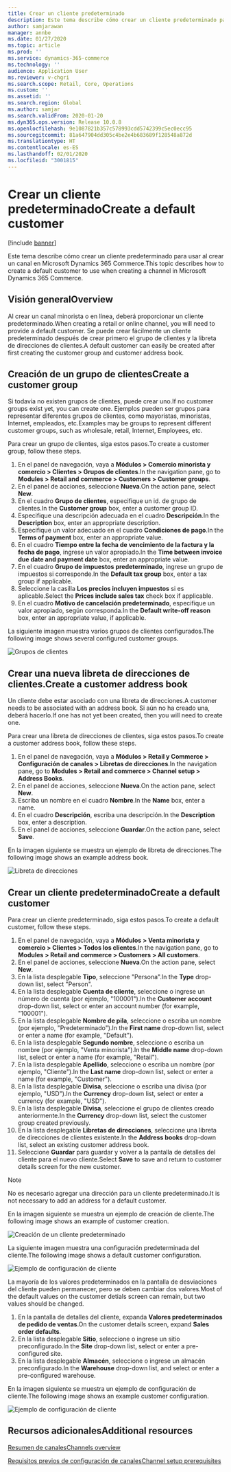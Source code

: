 ```yaml
---
title: Crear un cliente predeterminado
description: Este tema describe cómo crear un cliente predeterminado para usar al crear un canal en Microsoft Dynamics 365 Commerce.
author: samjarawan
manager: annbe
ms.date: 01/27/2020
ms.topic: article
ms.prod: ''
ms.service: dynamics-365-commerce
ms.technology: ''
audience: Application User
ms.reviewer: v-chgri
ms.search.scope: Retail, Core, Operations
ms.custom: ''
ms.assetid: ''
ms.search.region: Global
ms.author: samjar
ms.search.validFrom: 2020-01-20
ms.dyn365.ops.version: Release 10.0.8
ms.openlocfilehash: 9e1087821b357c578993cdd5742399c5ec0ecc95
ms.sourcegitcommit: 81a647904dd305c4be2e4b683689f128548a872d
ms.translationtype: HT
ms.contentlocale: es-ES
ms.lasthandoff: 02/01/2020
ms.locfileid: "3001815"
---
```

# <a name="create-a-default-customer"></a><span data-ttu-id="651a9-103">Crear un cliente predeterminado</span><span class="sxs-lookup"><span data-stu-id="651a9-103">Create a default customer</span></span>


[!include [banner](includes/banner.md)]

<span data-ttu-id="651a9-104">Este tema describe cómo crear un cliente predeterminado para usar al crear un canal en Microsoft Dynamics 365 Commerce.</span><span class="sxs-lookup"><span data-stu-id="651a9-104">This topic describes how to create a default customer to use when creating a channel in Microsoft Dynamics 365 Commerce.</span></span>

## <a name="overview"></a><span data-ttu-id="651a9-105">Visión general</span><span class="sxs-lookup"><span data-stu-id="651a9-105">Overview</span></span>

<span data-ttu-id="651a9-106">Al crear un canal minorista o en línea, deberá proporcionar un cliente predeterminado.</span><span class="sxs-lookup"><span data-stu-id="651a9-106">When creating a retail or online channel, you will need to provide a default customer.</span></span> <span data-ttu-id="651a9-107">Se puede crear fácilmente un cliente predeterminado después de crear primero el grupo de clientes y la libreta de direcciones de clientes.</span><span class="sxs-lookup"><span data-stu-id="651a9-107">A default customer can easily be created after first creating the customer group and customer address book.</span></span>

## <a name="create-a-customer-group"></a><span data-ttu-id="651a9-108">Creación de un grupo de clientes</span><span class="sxs-lookup"><span data-stu-id="651a9-108">Create a customer group</span></span>

<span data-ttu-id="651a9-109">Si todavía no existen grupos de clientes, puede crear uno.</span><span class="sxs-lookup"><span data-stu-id="651a9-109">If no customer groups exist yet, you can create one.</span></span> <span data-ttu-id="651a9-110">Ejemplos pueden ser grupos para representar diferentes grupos de clientes, como mayoristas, minoristas, Internet, empleados, etc.</span><span class="sxs-lookup"><span data-stu-id="651a9-110">Examples may be groups to represent different customer groups, such as wholesale, retail, Internet, Employees, etc.</span></span>

<span data-ttu-id="651a9-111">Para crear un grupo de clientes, siga estos pasos.</span><span class="sxs-lookup"><span data-stu-id="651a9-111">To create a customer group, follow these steps.</span></span>

1. <span data-ttu-id="651a9-112">En el panel de navegación, vaya a **Módulos \> Comercio minorista y comercio \> Clientes \> Grupos de clientes**.</span><span class="sxs-lookup"><span data-stu-id="651a9-112">In the navigation pane, go to **Modules \> Retail and commerce \> Customers \> Customer groups**.</span></span>
1. <span data-ttu-id="651a9-113">En el panel de acciones, seleccione **Nueva**.</span><span class="sxs-lookup"><span data-stu-id="651a9-113">On the action pane, select **New**.</span></span>
1. <span data-ttu-id="651a9-114">En el cuadro **Grupo de clientes**, especifique un id. de grupo de clientes.</span><span class="sxs-lookup"><span data-stu-id="651a9-114">In the **Customer group** box, enter a customer group ID.</span></span>
1. <span data-ttu-id="651a9-115">Especifique una descripción adecuada en el cuadro **Descripción**.</span><span class="sxs-lookup"><span data-stu-id="651a9-115">In the **Description** box, enter an appropriate description.</span></span>
1. <span data-ttu-id="651a9-116">Especifique un valor adecuado en el cuadro **Condiciones de pago**.</span><span class="sxs-lookup"><span data-stu-id="651a9-116">In the **Terms of payment** box, enter an appropriate value.</span></span>
1. <span data-ttu-id="651a9-117">En el cuadro **Tiempo entre la fecha de vencimiento de la factura y la fecha de pago**, ingrese un valor apropiado.</span><span class="sxs-lookup"><span data-stu-id="651a9-117">In the **Time between invoice due date and payment date** box, enter an appropriate value.</span></span>
1. <span data-ttu-id="651a9-118">En el cuadro **Grupo de impuestos predeterminado**, ingrese un grupo de impuestos si corresponde.</span><span class="sxs-lookup"><span data-stu-id="651a9-118">In the **Default tax group** box, enter a tax group if applicable.</span></span>
1. <span data-ttu-id="651a9-119">Seleccione la casilla **Los precios incluyen impuestos** si es aplicable.</span><span class="sxs-lookup"><span data-stu-id="651a9-119">Select the **Prices include sales tax** check box if applicable.</span></span>
1. <span data-ttu-id="651a9-120">En el cuadro **Motivo de cancelación predeterminado**, especifique un valor apropiado, según corresponda.</span><span class="sxs-lookup"><span data-stu-id="651a9-120">In the **Default write-off reason** box, enter an appropriate value, if applicable.</span></span>

<span data-ttu-id="651a9-121">La siguiente imagen muestra varios grupos de clientes configurados.</span><span class="sxs-lookup"><span data-stu-id="651a9-121">The following image shows several configured customer groups.</span></span>

![Grupos de clientes](media/customer-groups.png)

## <a name="create-a-customer-address-book"></a><span data-ttu-id="651a9-123">Crear una nueva libreta de direcciones de clientes.</span><span class="sxs-lookup"><span data-stu-id="651a9-123">Create a customer address book</span></span>

<span data-ttu-id="651a9-124">Un cliente debe estar asociado con una libreta de direcciones.</span><span class="sxs-lookup"><span data-stu-id="651a9-124">A customer needs to be associated with an address book.</span></span> <span data-ttu-id="651a9-125">Si aún no ha creado una, deberá hacerlo.</span><span class="sxs-lookup"><span data-stu-id="651a9-125">If one has not yet been created, then you will need to create one.</span></span>

<span data-ttu-id="651a9-126">Para crear una libreta de direcciones de clientes, siga estos pasos.</span><span class="sxs-lookup"><span data-stu-id="651a9-126">To create a customer address book, follow these steps.</span></span>

1. <span data-ttu-id="651a9-127">En el panel de navegación, vaya a **Módulos \> Retail y Commerce \> Configuración de canales \> Libretas de direcciones**.</span><span class="sxs-lookup"><span data-stu-id="651a9-127">In the navigation pane, go to **Modules \> Retail and commerce \> Channel setup \> Address Books**.</span></span>
1. <span data-ttu-id="651a9-128">En el panel de acciones, seleccione **Nueva**.</span><span class="sxs-lookup"><span data-stu-id="651a9-128">On the action pane, select **New**.</span></span>
1. <span data-ttu-id="651a9-129">Escriba un nombre en el cuadro **Nombre**.</span><span class="sxs-lookup"><span data-stu-id="651a9-129">In the **Name** box, enter a name.</span></span>
1. <span data-ttu-id="651a9-130">En el cuadro **Descripción**, escriba una descripción.</span><span class="sxs-lookup"><span data-stu-id="651a9-130">In the **Description** box, enter a description.</span></span>
1. <span data-ttu-id="651a9-131">En el panel de acciones, seleccione **Guardar**.</span><span class="sxs-lookup"><span data-stu-id="651a9-131">On the action pane, select **Save**.</span></span>

<span data-ttu-id="651a9-132">En la imagen siguiente se muestra un ejemplo de libreta de direcciones.</span><span class="sxs-lookup"><span data-stu-id="651a9-132">The following image shows an example address book.</span></span>

![Libreta de direcciones](media/address-book.png)

## <a name="create-a-default-customer"></a><span data-ttu-id="651a9-134">Crear un cliente predeterminado</span><span class="sxs-lookup"><span data-stu-id="651a9-134">Create a default customer</span></span>

<span data-ttu-id="651a9-135">Para crear un cliente predeterminado, siga estos pasos.</span><span class="sxs-lookup"><span data-stu-id="651a9-135">To create a default customer, follow these steps.</span></span>

1. <span data-ttu-id="651a9-136">En el panel de navegación, vaya a **Módulos \> Venta minorista y comercio \> Clientes \> Todos los clientes**.</span><span class="sxs-lookup"><span data-stu-id="651a9-136">In the navigation pane, go to **Modules \> Retail and commerce \> Customers \> All customers**.</span></span>
1. <span data-ttu-id="651a9-137">En el panel de acciones, seleccione **Nueva**.</span><span class="sxs-lookup"><span data-stu-id="651a9-137">On the action pane, select **New**.</span></span>
1. <span data-ttu-id="651a9-138">En la lista desplegable **Tipo**, seleccione "Persona".</span><span class="sxs-lookup"><span data-stu-id="651a9-138">In the **Type** drop-down list, select "Person".</span></span>
1. <span data-ttu-id="651a9-139">En la lista desplegable **Cuenta de cliente**, seleccione o ingrese un número de cuenta (por ejemplo, "100001").</span><span class="sxs-lookup"><span data-stu-id="651a9-139">In the **Customer account** drop-down list, select or enter an account number (for example, "100001").</span></span>
1. <span data-ttu-id="651a9-140">En la lista desplegable **Nombre de pila**, seleccione o escriba un nombre (por ejemplo, "Predeterminado").</span><span class="sxs-lookup"><span data-stu-id="651a9-140">In the **First name** drop-down list, select or enter a name (for example, "Default").</span></span>
1. <span data-ttu-id="651a9-141">En la lista desplegable **Segundo nombre**, seleccione o escriba un nombre (por ejemplo, "Venta minorista").</span><span class="sxs-lookup"><span data-stu-id="651a9-141">In the **Middle name** drop-down list, select or enter a name (for example, "Retail").</span></span>
1. <span data-ttu-id="651a9-142">En la lista desplegable **Apellido**, seleccione o escriba un nombre (por ejemplo, "Cliente").</span><span class="sxs-lookup"><span data-stu-id="651a9-142">In the **Last name** drop-down list, select or enter a name (for example, "Customer").</span></span>
1. <span data-ttu-id="651a9-143">En la lista desplegable **Divisa**, seleccione o escriba una divisa (por ejemplo, "USD").</span><span class="sxs-lookup"><span data-stu-id="651a9-143">In the **Currency** drop-down list, select or enter a currency (for example, "USD").</span></span>
1. <span data-ttu-id="651a9-144">En la lista desplegable **Divisa**, seleccione el grupo de clientes creado anteriormente.</span><span class="sxs-lookup"><span data-stu-id="651a9-144">In the **Currency** drop-down list, select the customer group created previously.</span></span>
1. <span data-ttu-id="651a9-145">En la lista desplegable **Libretas de direcciones**, seleccione una libreta de direcciones de clientes existente.</span><span class="sxs-lookup"><span data-stu-id="651a9-145">In the **Address books**  drop-down list, select an existing customer address book.</span></span>
1. <span data-ttu-id="651a9-146">Seleccione **Guardar** para guardar y volver a la pantalla de detalles del cliente para el nuevo cliente.</span><span class="sxs-lookup"><span data-stu-id="651a9-146">Select **Save** to save and return to customer details screen for the new customer.</span></span>

> [!NOTE]
> <span data-ttu-id="651a9-147">No es necesario agregar una dirección para un cliente predeterminado.</span><span class="sxs-lookup"><span data-stu-id="651a9-147">It is not necessary to add an address for a default customer.</span></span>

<span data-ttu-id="651a9-148">En la imagen siguiente se muestra un ejemplo de creación de cliente.</span><span class="sxs-lookup"><span data-stu-id="651a9-148">The following image shows an example of customer creation.</span></span>

![Creación de un cliente predeterminado](media/default-customer-creation.png)

<span data-ttu-id="651a9-150">La siguiente imagen muestra una configuración predeterminada del cliente.</span><span class="sxs-lookup"><span data-stu-id="651a9-150">The following image shows a default customer configuration.</span></span>

![Ejemplo de configuración de cliente](media/default-customer-configuration1.png)

<span data-ttu-id="651a9-152">La mayoría de los valores predeterminados en la pantalla de desviaciones del cliente pueden permanecer, pero se deben cambiar dos valores.</span><span class="sxs-lookup"><span data-stu-id="651a9-152">Most of the default values on the customer detials screen can remain, but two values should be changed.</span></span>

1. <span data-ttu-id="651a9-153">En la pantalla de detalles del cliente, expanda **Valores predeterminados de pedido de ventas**.</span><span class="sxs-lookup"><span data-stu-id="651a9-153">On the customer details screen, expand **Sales order defaults**.</span></span>
1. <span data-ttu-id="651a9-154">En la lista desplegable **Sitio**, seleccione o ingrese un sitio preconfigurado.</span><span class="sxs-lookup"><span data-stu-id="651a9-154">In the **Site** drop-down list, select or enter a pre-configured site.</span></span>
1. <span data-ttu-id="651a9-155">En la lista desplegable **Almacén**, seleccione o ingrese un almacén preconfigurado.</span><span class="sxs-lookup"><span data-stu-id="651a9-155">In the **Warehouse** drop-down list, and select or enter a pre-configured warehouse.</span></span>

<span data-ttu-id="651a9-156">En la imagen siguiente se muestra un ejemplo de configuración de cliente.</span><span class="sxs-lookup"><span data-stu-id="651a9-156">The following image shows an example customer configuration.</span></span>

![Ejemplo de configuración de cliente](media/default-customer-configuration2.png)

## <a name="additional-resources"></a><span data-ttu-id="651a9-158">Recursos adicionales</span><span class="sxs-lookup"><span data-stu-id="651a9-158">Additional resources</span></span>

[<span data-ttu-id="651a9-159">Resumen de canales</span><span class="sxs-lookup"><span data-stu-id="651a9-159">Channels overview</span></span>](channels-overview.md)

[<span data-ttu-id="651a9-160">Requisitos previos de configuración de canales</span><span class="sxs-lookup"><span data-stu-id="651a9-160">Channel setup prerequisites</span></span>](channels-prerequisites.md)
